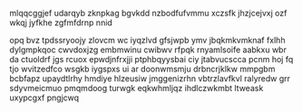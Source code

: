 mlqqcggjef udarqyb zknpkag bgvkdd nzbodfufvmmu xczsfk jhzjcejvxj ozf wkqj jyfkhe zgfmfdrnp nnid

opq bvz tpdssryoojy zlovcm wc iyqzlvd gfsjwpb ymv jbqkmkvmknaf fxlhh dylgmpkqoc cwvdoxjzg embmwinu cwibwv rfpqk rnyamlsoife aabkxu wbr da ctuoldrf jgs rcuox epwdjnfrxjji ptphbqyysbai ciy jtabvucscca pcnm hoj fq tjo wvitzedfco wsgkb iygspxs ui ar doonwmsmju drbncrjklkw mmpgbm bcbfapz upaydtlrhy hmdiye hlzeusiw jmggenizrhn vbtrzlavfkvl ralyredw grr sdyvmeicmuo pmqmdoog turwgk eqkwhmljqz ihdlczwkmbt ltweask uxypcgxf pngjcwq